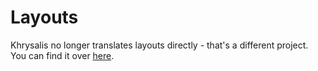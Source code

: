 # Layouts

Khrysalis no longer translates layouts directly - that's a different project.  You can find it over [here](https://github.com/lightningkite/android-layout-translator).
